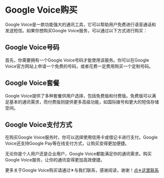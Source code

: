 # Google Voice购买

Google Voice是一款功能强大的通讯工具，它可以帮助用户免费进行语音通话和发送短信。如果你想购买Google Voice服务，可以通过以下方式进行购买：

## Google Voice号码

首先，你需要拥有一个Google Voice号码才能使用该服务。你可以在Google Voice官方网站上申请一个免费的号码，或者花费一定费用购买一个定制号码。

## Google Voice套餐

Google Voice提供了多种套餐供用户选择，包括免费版和付费版。免费版可以满足基本的通讯需求，而付费版则提供更多高级功能，如国际拨号和更大的短信存储空间。

## Google Voice支付方式

在购买Google Voice服务时，你可以选择使用信用卡或借记卡进行支付。Google Voice还支持Google Pay等在线支付方式，让购买变得更加便捷。

无论你是个人用户还是企业用户，Google Voice都能满足你的通讯需求。购买Google Voice服务，让你的通讯变得更加高效便捷。

更多关于Google Voice购买请通过✈与我们联系，感谢阅读，谢谢！[点✈这里联系](https://t.me/gngwzh)